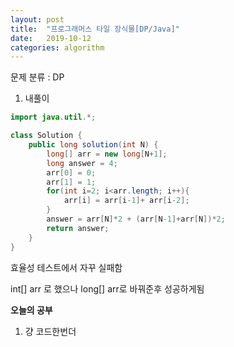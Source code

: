 ```yaml
---
layout: post
title:  "프로그래머스 타일 장식물[DP/Java]"
date:   2019-10-12
categories: algorithm
---
```


문제 분류 : DP



1. 내풀이

```java
import java.util.*;

class Solution {
    public long solution(int N) {
        long[] arr = new long[N+1];
        long answer = 4;
        arr[0] = 0;
        arr[1] = 1;
        for(int i=2; i<arr.length; i++){
            arr[i] = arr[i-1]+ arr[i-2];
        }
        answer = arr[N]*2 + (arr[N-1]+arr[N])*2;
        return answer;
    }
}
```

효율성 테스트에서 자꾸 실패함

int[] arr 로 했으나 long[] arr로 바꿔준후 성공하게됨

**오늘의 공부**

1. 걍 코드한번더

